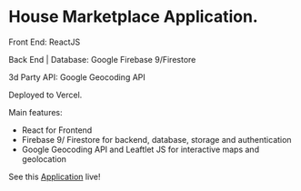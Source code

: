 # House Marketplace Application.

Front End:
ReactJS

Back End | Database: 
Google Firebase 9/Firestore

3d Party API:
Google Geocoding API

Deployed to Vercel.

Main features:
- React for Frontend
- Firebase 9/ Firestore for backend, database, storage and authentication
- Google Geocoding API and Leaftlet JS for interactive maps and geolocation


See this [Application](https://house-marketplace-jet-eight.vercel.app/) live!
